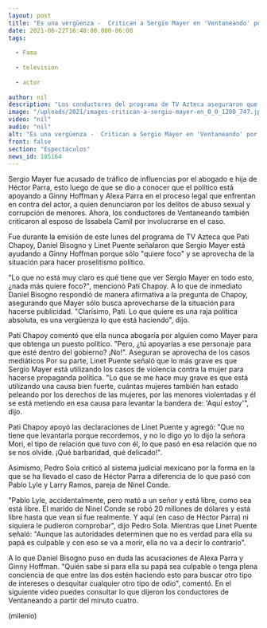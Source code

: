 ```yaml
---
layout: post
title: "Es una vergüenza -  Critican a Sergio Mayer en 'Ventaneando' por meterse en caso de Héctor Parra"
date: 2021-06-22T16:48:00.000-06:00
tags:
  
  - Fama
  
  - television
  
  - actor
  
author: nil
description: "Los conductores del programa de TV Azteca aseguraron que Sergio Mayer sólo quiere foco y se aprovecha de la situación para hacer proselitismo político. "
image: "/uploads/2021/images-critican-a-sergio-mayer-en_0_0_1200_747.jpg"
video: "nil"
audio: "nil"
alt: "Es una vergüenza -  Critican a Sergio Mayer en 'Ventaneando' por meterse en caso de Héctor Parra"
front: false
section: "Espectáculos"
news_id: 185164
---
```


Sergio Mayer fue acusado de tráfico de influencias por el abogado e hija de Héctor Parra, esto luego de que se dio a conocer que el político está apoyando a Ginny Hoffman y Alexa Parra en el proceso legal que enfrentan en contra del actor, a quien denunciaron por los delitos de abuso sexual y corrupción de menores. Ahora, los conductores de Ventaneando también criticaron al esposo de Issabela Camil por involucrarse en el caso.  

Fue durante la emisión de este lunes del programa de TV Azteca que Pati Chapoy, Daniel Bisogno y Linet Puente señalaron que Sergio Mayer está ayudando a Ginny Hoffman porque sólo "quiere foco" y se aprovecha de la situación para hacer proselitismo político.  

"Lo que no está muy claro es qué tiene que ver Sergio Mayer en todo esto, ¿nada más quiere foco?", mencionó Pati Chapoy.  A lo que de inmediato Daniel Bisogno respondió de manera afirmativa a la pregunta de Chapoy, asegurando que Mayer sólo busca aprovecharse de la situación para hacerse publicidad.  "Clarísimo, Pati. Lo que quiere es una raja política absoluta, es una vergüenza lo que está haciendo", dijo.  

Pati Chapoy comentó que ella nunca abogaría por alguien como Mayer para que obtenga un puesto político. "Pero, ¿tú apoyarías a ese personaje para que esté dentro del gobierno? ¡No!".  Aseguran se aprovecha de los casos mediáticos Por su parte, Linet Puente señaló que lo más grave es que Sergio Mayer está utilizando los casos de violencia contra la mujer para hacerse propaganda política.  "Lo que se me hace muy grave es que está utilizando una causa bien fuerte, cuántas mujeres también han estado peleando por los derechos de las mujeres, por las menores violentadas y él se está metiendo en esa causa para levantar la bandera de: 'Aquí estoy'", dijo.  

Pati Chapoy apoyó las declaraciones de Linet Puente y agregó: "Que no tiene que levantarla porque recordemos, y no lo digo yo lo dijo la señora Mori, el tipo de relación que tuvo con él, lo que pasó en esa relación que no se nos olvide. ¡Qué barbaridad, qué delicado!". 

Asimismo, Pedro Sola criticó al sistema judicial mexicano por la forma en la que se ha llevado el caso de Héctor Parra a diferencia de lo que pasó con Pablo Lyle y Larry Ramos, pareja de Ninel Conde.  

"Pablo Lyle, accidentalmente, pero mató a un señor y está libre, como sea está libre. El marido de Ninel Conde se robó 20 millones de dólares y está libre hasta que vean si fue realmente. Y aquí (en caso de Héctor Parra) ni siquiera le pudieron comprobar", dijo Pedro Sola. Mientras que Linet Puente señaló: "Aunque las autoridades determinen que no es verdad para ella su papá es culpable y con eso se va a morir, ella no va a decir lo contrario".  

A lo que Daniel Bisogno puso en duda las acusaciones de Alexa Parra y Ginny Hoffman. "Quién sabe si para ella su papá sea culpable o tenga plena conciencia de que entre las dos estén haciendo esto para buscar otro tipo de intereses o desquitar cualquier otro tipo de odio", comentó.  En el siguiente video puedes consultar lo que dijeron los conductores de Ventaneando a partir del minuto cuatro. 

(milenio)